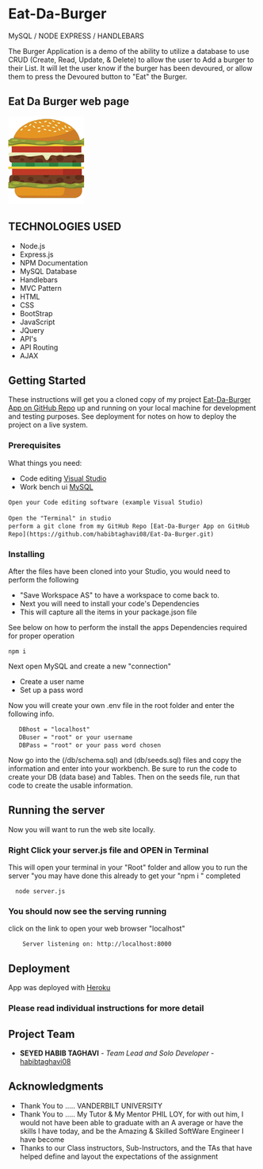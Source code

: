 # Eat-Da-Burger

MySQL / NODE EXPRESS / HANDLEBARS

The Burger Application is a demo of the ability to utilize a database to use CRUD (Create, Read, Update, & Delete) to allow the user to Add a burger to their List. It will let the user know if the burger has been devoured, or allow them to press the Devoured button to "Eat" the Burger.

## Eat Da Burger web page

![Eat-Da-Burger](/public/assets/images/burger.png)

## TECHNOLOGIES USED

* Node.js
* Express.js
* NPM Documentation
* MySQL Database
* Handlebars
* MVC Pattern
* HTML
* CSS
* BootStrap
* JavaScript
* JQuery
* API's
* API Routing
* AJAX

## Getting Started

These instructions will get you a cloned copy of my project [Eat-Da-Burger App on GitHub Repo](https://github.com/habibtaghavi08/Eat-Da-Burger.git) up and running on your local machine for development and testing purposes. See deployment for notes on how to deploy the project on a live system.

### Prerequisites

What things you need:

* Code editing [Visual Studio](https://visualstudio.microsoft.com/)
* Work bench ui [MySQL](https://dev.mysql.com/doc/workbench/en/)

```Open your Code editing software
Open your Code editing software (example Visual Studio)

Open the "Terminal" in studio
perform a git clone from my GitHub Repo [Eat-Da-Burger App on GitHub Repo](https://github.com/habibtaghavi08/Eat-Da-Burger.git)
```

### Installing

After the files have been cloned into your Studio, you would need to perform the following

* "Save Workspace AS" to have a workspace to come back to.
* Next you will need to install your code's Dependencies
* This will capture all the items in your package.json file

See below on how to perform the install the apps Dependencies required for proper operation

```Dependencies
npm i
```

Next open MySQL and create a new "connection"

* Create a user name
* Set up a pass word

Now you will create your own .env file in the root folder and enter the following info.

```DotENV File
   DBhost = "localhost"
   DBuser = "root" or your username
   DBPass = "root" or your pass word chosen

```

Now go into the (/db/schema.sql) and (db/seeds.sql) files and copy the information and enter into your workbench.
Be sure to run the code to create your DB (data base) and Tables. Then on the seeds file, run that code to create the usable information.

## Running the server

Now you will want to run the web site locally.

### Right Click your server.js file and OPEN in Terminal

This will open your terminal in your "Root" folder and allow you to run the server "you may have done this already to get your  "npm i " completed

```node server.js
  node server.js
```

### You should now see the serving running

click on the link to open your web browser "localhost"

```Server
    Server listening on: http://localhost:8000
```

## Deployment

App was deployed with [Heroku](https://dashboard.heroku.com/apps)

### Please read individual instructions for more detail

## Project Team

* **SEYED HABIB TAGHAVI** - *Team Lead and Solo Developer* - [habibtaghavi08](https://github.com/habibtaghavi08)

## Acknowledgments

* Thank You to ..... VANDERBILT UNIVERSITY
* Thank You to ..... My Tutor & My Mentor PHIL LOY, for with out him, I would not have been able to graduate with an A average or have the skills   I have today, and be the Amazing & Skilled SoftWare Engineer I have become
* Thanks to our Class instructors, Sub-Instructors, and the TAs that have helped define and layout the expectations of the assignment
